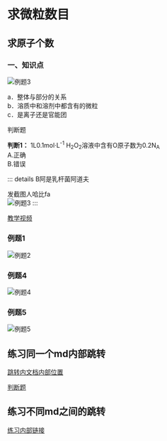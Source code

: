 <meta name="referrer" content="no-referrer"/>

# 求微粒数目

## 求原子个数

### 一、知识点  
![例题3](https://gd-hbimg.huaban.com/4129f65d6ecad693ec8fb8f9fed9eb68858de23e13c028-V19jLT)

a．整体与部分的关系  
b．溶质中和溶剂中都含有的微粒  
c．是离子还是官能团

<span id="ttsj">判断题</span>  

**判断1：** 1L0.1mol·L<sup>-1</sup> H<sub>2</sub>O<sub>2</sub>溶液中含有O原子数为0.2N<sub>A</sub>  
 A.正确   
 B.错误  

:::  details 
B阿是乳杆菌阿道夫

发截图人哈比fa  
![例题3](http://tiebapic.baidu.com/forum/w%3D580/sign=0a6e0f36fe0e7bec23da03e91f2eb9fa/abc1ab64034f78f0c45981ca3f310a55b3191c60.jpg?tbpicau=2024-03-28-05_3840206242c6b5a4963c4b6150a81593)
:::

[教学视频](https://www.bilibili.com/video/BV1GH4y1v7pA/?spm_id_from=333.999.0.0)  
### 例题1
![例题2](http://tiebapic.baidu.com/forum/w%3D580/sign=0a6e0f36fe0e7bec23da03e91f2eb9fa/abc1ab64034f78f0c45981ca3f310a55b3191c60.jpg?tbpicau=2024-03-17-05_6d90e2f2552ffb60e880bd502449ede6)  



### 例题4  
![例题4](http://tiebapic.baidu.com/forum/w%3D580/sign=0a6e0f36fe0e7bec23da03e91f2eb9fa/abc1ab64034f78f0c45981ca3f310a55b3191c60.jpg?tbpicau=2024-03-28-05_3840206242c6b5a4963c4b6150a81593)


### 例题5  
![例题5](https://gd-hbimg.huaban.com/d51b8eb2098a43322ee82342a9115256c5f7afed1e30fd-0vCuxu)


## 练习同一个md内部跳转
[跳转内文档内部位置](#例题1)  

[判断题](#ttsj)
## 练习不同md之间的跳转

[练习内部链接](./3.1.1碳碳双键、碳碳叁键.md)

